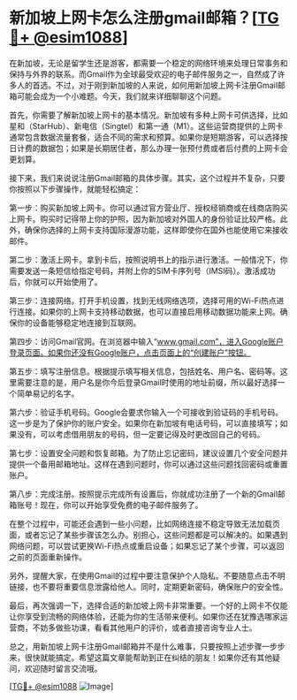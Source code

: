 # 新加坡上网卡怎么注册gmail邮箱？[[TG💪+ @esim1088](https://t.me/s/esim1088)]

在新加坡，无论是留学生还是游客，都需要一个稳定的网络环境来处理日常事务和保持与外界的联系。而Gmail作为全球最受欢迎的电子邮件服务之一，自然成了许多人的首选。不过，对于刚到新加坡的人来说，如何用新加坡上网卡注册Gmail邮箱可能会成为一个小难题。今天，我们就来详细聊聊这个问题。

首先，你需要了解新加坡上网卡的基本情况。新加坡有多种上网卡可供选择，比如星和（StarHub）、新电信（Singtel）和第一通（M1）。这些运营商提供的上网卡通常包含数据流量套餐，适合不同的需求和预算。如果你是短期游客，可以选择按日计费的数据包；如果是长期居住者，那么办理一张预付费或者后付费的上网卡会更划算。

接下来，我们来说说注册Gmail邮箱的具体步骤。其实，这个过程并不复杂，只要你按照以下步骤操作，就能轻松搞定：

第一步：购买新加坡上网卡。你可以通过官方营业厅、授权经销商或在线商店购买上网卡。购买时记得带上你的护照，因为新加坡对外国人的身份验证比较严格。此外，确保你选择的上网卡支持国际漫游功能，这样即使你在国外也能使用它来接收邮件。

第二步：激活上网卡。拿到卡后，按照说明书上的指示进行激活。一般情况下，你需要发送一条短信给指定号码，并附上你的SIM卡序列号（IMSI码）。激活成功后，你就可以开始使用了。

第三步：连接网络。打开手机设置，找到无线网络选项，选择可用的Wi-Fi热点进行连接。如果你的上网卡支持移动数据，也可以直接启用移动数据功能来上网。确保你的设备能够稳定地连接到互联网。

第四步：访问Gmail官网。在浏览器中输入“www.gmail.com”，进入Google账户登录页面。如果你还没有Google账户，点击页面上的“创建账户”按钮。

第五步：填写注册信息。根据提示填写相关信息，包括姓名、用户名、密码等。这里需要注意的是，用户名是你今后登录Gmail时使用的地址前缀，所以最好选择一个简单易记的名字。

第六步：验证手机号码。Google会要求你输入一个可接收到验证码的手机号码。这一步是为了保护你的账户安全。如果你在新加坡有电话号码，可以直接填写；如果没有，可以考虑借用朋友的号码，但一定要记得及时更改回自己的号码。

第七步：设置安全问题和恢复邮箱。为了防止忘记密码，建议设置几个安全问题并提供一个备用邮箱地址。这样在遇到问题时，你可以通过这些问题找回密码或重置账户。

第八步：完成注册。按照提示完成所有设置后，你就成功注册了一个新的Gmail邮箱账号！现在，你可以开始享受免费的电子邮件服务了。

在整个过程中，可能还会遇到一些小问题，比如网络连接不稳定导致无法加载页面，或者忘记了某些步骤该怎么办。别担心，这些问题都是可以解决的。如果遇到网络问题，可以尝试更换Wi-Fi热点或重启设备；如果忘记了某个步骤，可以返回之前的页面重新操作。

另外，提醒大家，在使用Gmail的过程中要注意保护个人隐私。不要随意点击不明链接，也不要将重要信息泄露给他人。同时，定期更新密码，确保账户的安全性。

最后，再次强调一下，选择合适的新加坡上网卡非常重要。一个好的上网卡不仅能让你享受到流畅的网络体验，还能为你的生活带来便利。如果你还在犹豫选哪家运营商，不妨多做些功课，看看其他用户的评价，或者直接咨询专业人士。

总之，用新加坡上网卡注册Gmail邮箱并不是什么难事，只要按照上述步骤一步步来，很快就能搞定。希望这篇文章能帮助到正在纠结的朋友！如果你还有其他疑问，欢迎随时留言交流哦。

[[TG💪+ @esim1088](https://t.me/s/esim1088) ![Image](https://i.postimg.cc/4NQfJmqS/Snipaste-2025-05-13-00-14-12.png)]